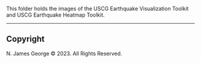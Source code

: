 This folder holds the images of the USCG Earthquake Visualization Toolkit and USCG Earthquake Heatmap Toolkit.

----

## Copyright

N. James George © 2023. All Rights Reserved.
